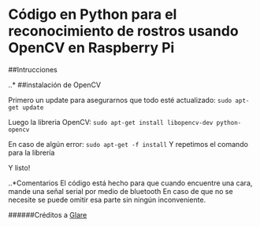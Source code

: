 # Código en Python para el reconocimiento de rostros usando OpenCV en Raspberry Pi

##Intrucciones

..* ##instalación de OpenCV

Primero un update para asegurarnos que todo esté actualizado:
```sudo apt-get update```

Luego la libreria OpenCV:
```sudo apt-get install libopencv-dev python-opencv```

En caso de algún error:
```sudo apt-get -f install```
Y repetimos el comando para la librería

Y listo!

..*Comentarios
El código está hecho para que cuando encuentre una cara, mande una señal serial por medio de bluetooth
En caso de que no se necesite se puede omitir esa parte sin ningún inconveniente.

######Créditos a [Glare](https://robologs.net/2014/04/25/instalar-opencv-en-raspberry-pi-2/)

